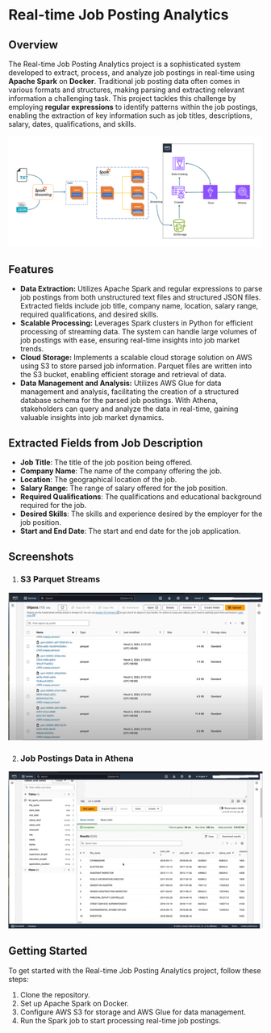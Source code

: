 # Real-time Job Posting Analytics

## Overview
The Real-time Job Posting Analytics project is a sophisticated system developed to extract, process, and analyze job postings in real-time using **Apache Spark** on **Docker**. Traditional job posting data often comes in various formats and structures, making parsing and extracting relevant information a challenging task. This project tackles this challenge by employing **regular expressions** to identify patterns within the job postings, enabling the extraction of key information such as job titles, descriptions, salary, dates, qualifications, and skills.

![System Architecture Diagram](/imgs/Architecture.png)

## Features
- **Data Extraction:**  Utilizes Apache Spark and regular expressions to parse job postings from both unstructured text files and structured JSON files. Extracted fields include job title, company name, location, salary range, required qualifications, and desired skills.
- **Scalable Processing:** Leverages Spark clusters in Python for efficient processing of streaming data. The system can handle large volumes of job postings with ease, ensuring real-time insights into job market trends.
- **Cloud Storage:**  Implements a scalable cloud storage solution on AWS using S3 to store parsed job information. Parquet files are written into the S3 bucket, enabling efficient storage and retrieval of data.
- **Data Management and Analysis:** Utilizes AWS Glue for data management and analysis, facilitating the creation of a structured database schema for the parsed job postings. With Athena, stakeholders can query and analyze the data in real-time, gaining valuable insights into job market dynamics.

## Extracted Fields from Job Description
- **Job Title**: The title of the job position being offered.
- **Company Name**: The name of the company offering the job.
- **Location**: The geographical location of the job.
- **Salary Range**: The range of salary offered for the job position.
- **Required Qualifications**: The qualifications and educational background required for the job.
- **Desired Skills**: The skills and experience desired by the employer for the job position.
- **Start and End Date**: The start and end date for the job application.


## Screenshots
1. ### S3 Parquet Streams
![S3 Parquet Stream](/imgs/S3%20Streams.png)

2. ### Job Postings Data in Athena
![Real Time Job Postings Data in Athena](/imgs/Athena%20Tables.png)

## Getting Started
To get started with the Real-time Job Posting Analytics project, follow these steps:
1. Clone the repository.
2. Set up Apache Spark on Docker.
3. Configure AWS S3 for storage and AWS Glue for data management.
4. Run the Spark job to start processing real-time job postings.
